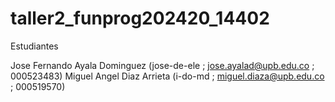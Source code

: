 # taller2_funprog202420_14402
Estudiantes

Jose Fernando Ayala Dominguez (jose-de-ele ; jose.ayalad@upb.edu.co ; 000523483)
Miguel Angel Diaz Arrieta (i-do-md ; miguel.diaza@upb.edu.co ; 000519570)
